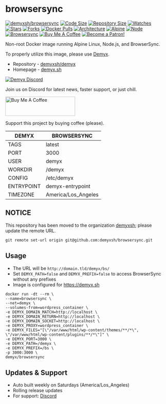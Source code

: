 # browsersync
[![demyxsh/browsersync](https://github.com/demyxsh/browsersync/actions/workflows/main.yml/badge.svg)](https://github.com/demyxsh/browsersync/actions/workflows/main.yml)
[![Code Size](https://img.shields.io/github/languages/code-size/demyxsh/browsersync?style=flat&color=blue)](https://github.com/demyxsh/browsersync)
[![Repository Size](https://img.shields.io/github/repo-size/demyxsh/browsersync?style=flat&color=blue)](https://github.com/demyxsh/browsersync)
[![Watches](https://img.shields.io/github/watchers/demyxsh/browsersync?style=flat&color=blue)](https://github.com/demyxsh/browsersync)
[![Stars](https://img.shields.io/github/stars/demyxsh/browsersync?style=flat&color=blue)](https://github.com/demyxsh/browsersync)
[![Forks](https://img.shields.io/github/forks/demyxsh/browsersync?style=flat&color=blue)](https://github.com/demyxsh/browsersync)
[![Docker Pulls](https://img.shields.io/docker/pulls/demyx/browsersync?style=flat&color=blue)](https://hub.docker.com/r/demyx/browsersync)
[![Architecture](https://img.shields.io/badge/linux-amd64-important?style=flat&color=blue)](https://hub.docker.com/r/demyx/browsersync)
[![Alpine](https://img.shields.io/badge/dynamic/json?url=https://github.com/demyxsh/browsersync/raw/master/version.json&label=alpine&query=$.alpine&color=blue)](https://hub.docker.com/r/demyx/browsersync)
[![Node](https://img.shields.io/badge/dynamic/json?url=https://github.com/demyxsh/browsersync/raw/master/version.json&label=node&query=$.node&color=blue)](https://hub.docker.com/r/demyx/browsersync)
[![Browsersync](https://img.shields.io/badge/dynamic/json?url=https://github.com/demyxsh/browsersync/raw/master/version.json&label=browsersync&query=$.browsersync&color=blue)](https://hub.docker.com/r/demyx/browsersync)
[![Buy Me A Coffee](https://img.shields.io/badge/buy_me_coffee-$5-informational?style=flat&color=blue)](https://www.buymeacoffee.com/VXqkQK5tb)
[![Become a Patron!](https://img.shields.io/badge/become%20a%20patron-$5-informational?style=flat&color=blue)](https://www.patreon.com/bePatron?u=23406156)

Non-root Docker image running Alpine Linux, Node.js, and BrowserSync.

To properly utilize this image, please use [Demyx](https://demyx.sh/readme).
- Repository - [demyxsh/demyx](https://github.com/demyxsh/demyx)
- Homepage - [demyx.sh](https://demyx.sh)

[![Demyx Discord](https://discordapp.com/api/guilds/1152828583446859818/widget.png?style=banner2)](https://demyx.sh/discord)

Join us on Discord for latest news, faster support, or just chill.

<a href="https://demyx.sh/sponsor-buymeacoffee" target="_blank"><img src="https://cdn.buymeacoffee.com/buttons/v2/default-yellow.png" alt="Buy Me A Coffee" style="height: 60px !important;width: 217px !important;" ></a>

Support this project by buying coffee (please).

DEMYX | BROWSERSYNC
--- | ---
TAGS | latest
PORT | 3000
USER | demyx
WORKDIR | /demyx
CONFIG | /etc/demyx
ENTRYPOINT | demyx-entrypoint
TIMEZONE | America/Los_Angeles

## NOTICE
This repository has been moved to the organization [demyxsh](https://github.com/demyxsh); please update the remote URL.
```
git remote set-url origin git@github.com:demyxsh/browsersync.git
```

## Usage
- The URL will be `http://domain.tld/demyx/bs/`
- Set `DEMYX_PATH=false` and `DEMYX_PREFIX=false` to access BrowserSync without any prefixes
- Image is configured for https://demyx.sh

```
docker run -dt --rm \
--name=browsersync \
--net=demyx \
--volumes-from=wordpress_container \
-e DEMYX_DOMAIN_MATCH=http://localhost \
-e DEMYX_DOMAIN_RETURN=http://localhost \
-e DEMYX_DOMAIN_SOCKET=http://localhost \
-e DEMYX_PROXY=wordpress_container \
-e DEMYX_FILES="[\"/var/www/html/wp-content/themes/**/*\", \"/var/www/html/wp-content/plugins/**/*\"]" \
-e DEMYX_PORT=3000 \
-e DEMYX_PATH=/demyx \
-e DEMYX_PREFIX=/bs \
-p 3000:3000 \
demyx/browsersync
```

## Updates & Support
- Auto built weekly on Saturdays (America/Los_Angeles)
- Rolling release updates
- For support: [Discord](https://demyx.sh/discord)
